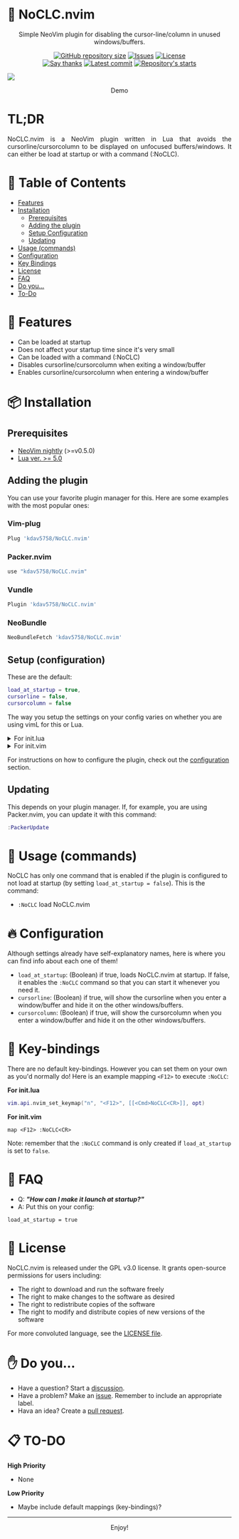# 🥕 NoCLC.nvim



<p align="center">
	Simple NeoVim plugin for disabling the cursor-line/column in unused windows/buffers.
</p>

<p align="center">
    <a href="https://github.com/kdav5758/NoCLC.nvim"
        ><img
            src="https://img.shields.io/github/repo-size/kdav5758/NoCLC.nvim"
            alt="GitHub repository size"
    /></a>
    <a href="https://github.com/kdav5758/NoCLC.nvim/issues"
        ><img
            src="https://img.shields.io/github/issues-raw/kdav5758/NoCLC.nvim"
            alt="Issues"
    /></a>
    <a href="https://github.com/kdav5758/NoCLC.nvim/blob/main/LICENSE"
        ><img
            src="https://img.shields.io/github/license/kdav5758/NoCLC.nvim"
            alt="License"
    /><br />
    <a href="https://saythanks.io/to/kdav5758%40gmail.com"
        ><img
            src="https://img.shields.io/badge/say-thanks-modal.svg"
            alt="Say thanks"/></a
    ></a>    <a href="https://github.com/kdav5758/whid.nvim/commits/main"
    <a href="https://github.com/kdav5758/NoCLC.nvim/commits/main"
		><img
			src="https://img.shields.io/github/last-commit/kdav5758/NoCLC.nvim"
			alt="Latest commit"
    /></a>
    <a href="https://github.com/kdav5758/NoCLC.nvim/stargazers"
        ><img
            src="https://img.shields.io/github/stars/kdav5758/NoCLC.nvim"
            alt="Repository's starts"
    /></a>
</p>


<kbd><img src ="https://i.imgur.com/gdQRDgA.gif"></kbd>
<p align="center">
	Demo
</p>

# TL;DR

<div style="text-align: justify">
	NoCLC.nvim is a NeoVim plugin written in Lua that avoids the cursorline/cursorcolumn to be displayed on unfocused buffers/windows. It can either be load at startup or with a command (:NoCLC).
</div>



# 🌲 Table of Contents

* [Features](#-features)
* [Installation](#-installation)
	* [Prerequisites](#prerequisites)
	* [Adding the plugin](#adding-the-plugin)
	* [Setup Configuration](#setup-configuration)
	* [Updating](#updating)
* [Usage (commands)](#-usage-commands)
* [Configuration](#-configuration)
* [Key Bindings](#-key-bindings)
* [License](#-license)
* [FAQ](#-faq)
* [Do you...](#-do-you)
* [To-Do](#-to-do)

# 🧧 Features
- Can be loaded at startup
- Does not affect your startup time since it's very small
- Can be loaded with a command (:NoCLC)
- Disables cursorline/cursorcolumn when exiting a window/buffer
- Enables cursorline/cursorcolumn when entering a window/buffer

# 📦 Installation

## Prerequisites

- [NeoVim nightly](https://github.com/neovim/neovim/releases/tag/nightly) (>=v0.5.0)
- [Lua ver. >= 5.0](https://www.lua.org/manual/5.0/readme.html#changes)

## Adding the plugin
You can use your favorite plugin manager for this. Here are some examples with the most popular ones:

### Vim-plug

```lua
Plug 'kdav5758/NoCLC.nvim'
```
### Packer.nvim

```lua
use "kdav5758/NoCLC.nvim"
```

### Vundle

```lua
Plugin 'kdav5758/NoCLC.nvim'
```

### NeoBundle
```lua
NeoBundleFetch 'kdav5758/NoCLC.nvim'
```

## Setup (configuration)
These are the default:

```lua
load_at_startup = true,
cursorline = false,
cursorcolumn = false
```

The way you setup the settings on your config varies on whether you are using vimL for this or Lua.


<details>
    <summary>For init.lua</summary>
<p>

```lua
local no_clc = require("no-clc")

no_clc.setup({
	load_at_startup = true,
	cursorline = true,
	cursorcolumn = true
})
```
<br />
</details>


<details>
    <summary>For init.vim</summary>
<p>

```lua
lua << EOF
local no_clc = require("no-clc")

no_clc.setup({
	load_at_startup = true,
	cursorline = true,
	cursorcolumn = true
})
EOF
```
<br />
</details>

For instructions on how to configure the plugin, check out the [configuration](#configuration) section.

## Updating
This depends on your plugin manager. If, for example, you are using Packer.nvim, you can update it with this command:
```lua
:PackerUpdate
```

# 🤖 Usage (commands)
NoCLC has only one command that is enabled if the plugin is configured to not load at startup (by setting `load_at_startup = false`). This is the command:

- `:NoCLC` load NoCLC.nvim

# 🔥 Configuration
Although settings already have self-explanatory names, here is where you can find info about each one of them!

- `load_at_startup`: (Boolean) if true, loads NoCLC.nvim at startup. If false, it enables the `:NoCLC` command so that you can start it whenever you need it.
- `cursorline`: (Boolean) if true, will show the cursorline when you enter a window/buffer and hide it on the other windows/buffers.
- `cursorcolumn`: (Boolean) if true, will show the cursorcolumn when you enter a window/buffer and hide it on the other windows/buffers.

# 🍞 Key-bindings
There are no default key-bindings. However you can set them on your own as you'd normally do! Here is an example mapping `<F12>` to execute `:NoCLC`:

**For init.lua**
```lua
vim.api.nvim_set_keymap("n", "<F12>", [[<Cmd>NoCLC<CR>]], opt)
```

**For init.vim**
```vimscript
map <F12> :NoCLC<CR>
```

Note: remember that the `:NoCLC` command is only created if `load_at_startup` is set to `false`.

# 🙋 FAQ

- Q: ***"How can I make it launch at startup?"***
- A: Put this on your config:

```
load_at_startup = true
```

# 📜 License

NoCLC.nvim is released under the GPL v3.0 license. It grants open-source permissions for users including:

- The right to download and run the software freely
- The right to make changes to the software as desired
- The right to redistribute copies of the software
- The right to modify and distribute copies of new versions of the software

For more convoluted language, see the [LICENSE file](https://github.com/kdav5758/NoCLC.nvim/blob/dev/LICENSE).

# ✋ Do you...

- Have a question? Start a [discussion](https://github.com/kdav5758/NoCLC.nvim/discussions).
- Have a problem? Make an [issue](https://github.com/kdav5758/NoCLC.nvim/issues). Remember to include an appropriate label.
- Hava an idea? Create a [pull request](https://github.com/kdav5758/NoCLC.nvim/pulls).

# 📋 TO-DO

**High Priority**
- None

**Low Priority**
- Maybe include default mappings (key-bindings)?


<hr>
<p align="center">
	Enjoy!
</p>
